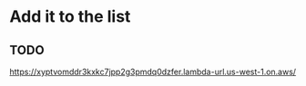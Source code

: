 # Add it to the list

## TODO

https://xyptvomddr3kxkc7jpp2g3pmdq0dzfer.lambda-url.us-west-1.on.aws/
